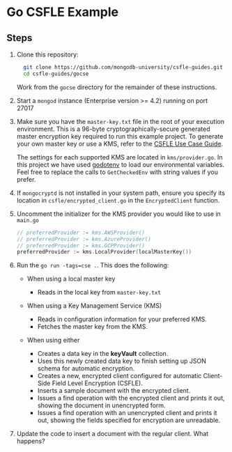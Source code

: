 # Go CSFLE Example

## Steps

1. Clone this repository:

   ```sh
     git clone https://github.com/mongodb-university/csfle-guides.git
     cd csfle-guides/gocse
   ```

   Work from the `gocse` directory for the remainder of these
   instructions.

2. Start a `mongod` instance (Enterprise version >= 4.2) running on port 27017

3. Make sure you have the `master-key.txt` file in the root of your
   execution environment. This is a 96-byte cryptographically-secure generated
   master encryption key required to run this example project. To generate your
   own master key or use a KMS, refer to the [CSFLE Use Case
   Guide](https://docs.mongodb.com/drivers/security/client-side-field-level-encryption-guide/).

   The settings for each supported KMS are located in
   `kms/provider.go`. In this project we have used [godotenv](https://github.com/joho/godotenv) to
   load our environmental variables. Feel free to replace the calls to `GetCheckedEnv` with string values if you
   prefer.

4. If `mongocryptd` is not installed in your system path, ensure you specify its
   location in `csfle/encrypted_client.go` in the `EncryptedClient` function.

5. Uncomment the initializer for the KMS provider you would like to use in `main.go`

   ```go
   // preferredProvider := kms.AWSProvider()
   // preferredProvider := kms.AzureProvider()
   // preferredProvider := kms.GCPProvider()
   preferredProvider := kms.LocalProvider(localMasterKey())
   ```

6. Run the `go run -tags=cse .`. This does the following:

   - When using a local master key

     - Reads in the local key from `master-key.txt`

   - When using a Key Management Service (KMS)

     - Reads in configuration information for your preferred KMS.
     - Fetches the master key from the KMS.

   - When using either

     - Creates a data key in the **keyVault** collection.
     - Uses this newly created data key to finish setting up JSON schema for automatic encryption.
     - Creates a new, encrypted client configured for automatic Client-Side Field Level Encryption (CSFLE).
     - Inserts a sample document with the encrypted client.
     - Issues a find operation with the encrypted client and prints it out, showing the document in unencrypted form.
     - Issues a find operation with an unencrypted client and prints it out, showing the fields specified for encryption are unreadable.

7. Update the code to insert a document with the regular client. What happens?
